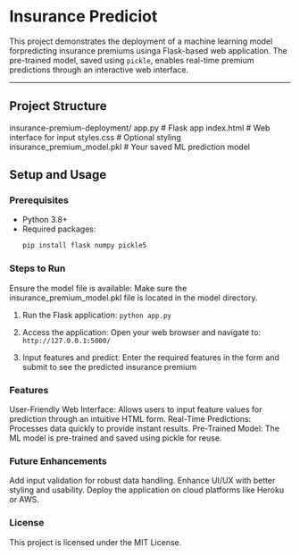 # Insurance Prediciot

This project demonstrates the deployment of a machine learning model forpredicting insurance premiums usinga Flask-based web application.
The pre-trained model, saved using `pickle`, enables real-time premium predictions through an interactive web interface.

---

## Project Structure
insurance-premium-deployment/
app.py               # Flask app
index.html       # Web interface for input
styles.css       # Optional styling
insurance_premium_model.pkl  # Your saved ML prediction model

## Setup and Usage

### Prerequisites
- Python 3.8+
- Required packages:
  ```bash
  pip install flask numpy pickle5

  
### Steps to Run
Ensure the model file is available: Make sure the insurance_premium_model.pkl file is located in the model directory.

1. Run the Flask application:
`python app.py`

2. Access the application: Open your web browser and navigate to: `http://127.0.0.1:5000/`

3. Input features and predict: Enter the required features in the form and submit to see the predicted insurance premium

### Features
User-Friendly Web Interface: Allows users to input feature values for prediction through an intuitive HTML form.
Real-Time Predictions: Processes data quickly to provide instant results.
Pre-Trained Model: The ML model is pre-trained and saved using pickle for reuse.

### Future Enhancements
Add input validation for robust data handling.
Enhance UI/UX with better styling and usability.
Deploy the application on cloud platforms like Heroku or AWS.

### License
This project is licensed under the MIT License.

